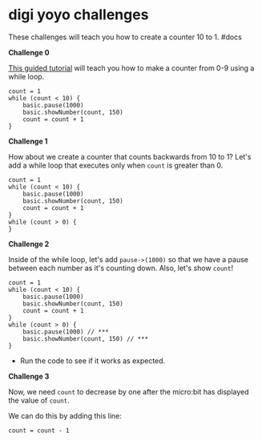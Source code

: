 # digi yoyo challenges

These challenges will teach you how to create a counter 10 to 1. #docs

**Challenge 0**

[This guided tutorial](/lessons/digi-yoyo/tutorial) will teach you how to make a counter from 0-9 using a while loop.

```
count = 1
while (count < 10) {
    basic.pause(1000)
    basic.showNumber(count, 150)
    count = count + 1
}
```

**Challenge 1**

How about we create a counter that counts backwards from 10 to 1? Let's add a while loop that executes only when `count` is greater than 0.

```
count = 1
while (count < 10) {
    basic.pause(1000)
    basic.showNumber(count, 150)
    count = count + 1
}
while (count > 0) {
}
```

**Challenge 2**

Inside of the while loop, let's add `pause->(1000)` so that we have a pause between each number as it's counting down. Also, let's show `count`!

```
count = 1
while (count < 10) {
    basic.pause(1000)
    basic.showNumber(count, 150)
    count = count + 1
}
while (count > 0) {
    basic.pause(1000) // ***
    basic.showNumber(count, 150) // ***
}
```

* Run the code to see if it works as expected.

**Challenge 3**

Now, we need `count` to decrease by one after the micro:bit has displayed the value of `count`.

We can do this by adding this line:

```
count = count - 1
```


